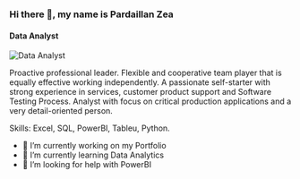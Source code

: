 ### Hi there 👋, my name is Pardaillan Zea
#### **Data Analyst**
![**Data Analyst**](https://user-images.githubusercontent.com/61261654/114380542-d3314f80-9ba7-11eb-847c-31ba132fb4b8.png)

Proactive professional leader. Flexible and cooperative team player that is equally effective working independently. A passionate self-starter with strong experience in services, customer product support and Software Testing Process. Analyst with focus on critical production applications and a very detail-oriented person.

Skills: Excel, SQL, PowerBI, Tableu, Python.

- 🔭 I’m currently working on my Portfolio 
- 🌱 I’m currently learning Data Analytics 
- 🤔 I’m looking for help with PowerBI 





